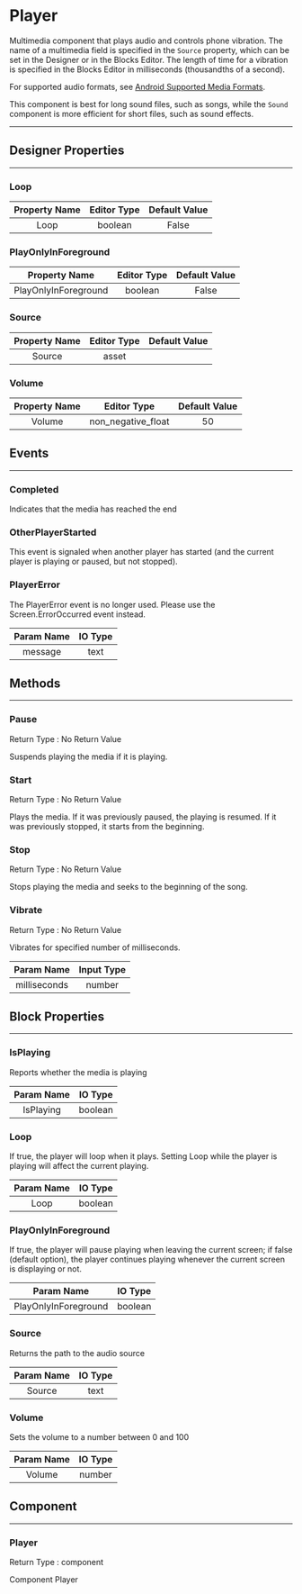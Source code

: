 <!--
  Copyright © 2013-2021 AIIE-ADL, All rights reserved
  Released under the Apache License, Version 2.0
  http://www.apache.org/licenses/LICENSE-2.0
-->

# Player

Multimedia component that plays audio and controls phone vibration. The name of a multimedia field is specified in the `Source` property, which can be set in the Designer or in the Blocks Editor. The length of time for a vibration is specified in the Blocks Editor in milliseconds (thousandths of a second).

For supported audio formats, see [Android Supported Media Formats](http://developer.android.com/guide/appendix/media-formats.html).

This component is best for long sound files, such as songs, while the `Sound` component is more efficient for short files, such as sound effects.

---

## Designer Properties

---

### Loop

| Property Name | Editor Type | Default Value |
| :-----------: | :---------: | :-----------: |
|      Loop     |   boolean   |     False     |

### PlayOnlyInForeground

|     Property Name    | Editor Type | Default Value |
| :------------------: | :---------: | :-----------: |
| PlayOnlyInForeground |   boolean   |     False     |

### Source

| Property Name | Editor Type | Default Value |
| :-----------: | :---------: | :-----------: |
|     Source    |    asset    |               |

### Volume

| Property Name |     Editor Type    | Default Value |
| :-----------: | :----------------: | :-----------: |
|     Volume    | non_negative_float |       50      |

## Events

---

### Completed

<div block-type = "component_event" component-selector = "Player" event-selector = "Completed" id = "player-completed"></div>

Indicates that the media has reached the end

### OtherPlayerStarted

<div block-type = "component_event" component-selector = "Player" event-selector = "OtherPlayerStarted" id = "player-otherplayerstarted"></div>

This event is signaled when another player has started (and the current player is playing or paused, but not stopped).

### PlayerError

<div block-type = "component_event" component-selector = "Player" event-selector = "PlayerError" id = "player-playererror"></div>

The PlayerError event is no longer used. Please use the Screen.ErrorOccurred event instead.

| Param Name | IO Type |
| :--------: | :-----: |
|   message  |   text  |

## Methods

---

### Pause

<div block-type = "component_method" component-selector = "Player" method-selector = "Pause" id = "player-pause"></div>

Return Type : No Return Value

Suspends playing the media if it is playing.

### Start

<div block-type = "component_method" component-selector = "Player" method-selector = "Start" id = "player-start"></div>

Return Type : No Return Value

Plays the media. If it was previously paused, the playing is resumed. If it was previously stopped, it starts from the beginning.

### Stop

<div block-type = "component_method" component-selector = "Player" method-selector = "Stop" id = "player-stop"></div>

Return Type : No Return Value

Stops playing the media and seeks to the beginning of the song.

### Vibrate

<div block-type = "component_method" component-selector = "Player" method-selector = "Vibrate" id = "player-vibrate"></div>

Return Type : No Return Value

Vibrates for specified number of milliseconds.

|  Param Name  | Input Type |
| :----------: | :--------: |
| milliseconds |   number   |

## Block Properties

---

### IsPlaying

<div block-type = "component_set_get" component-selector = "Player" property-selector = "IsPlaying" property-type = "get" id = "get-player-isplaying"></div>

Reports whether the media is playing

| Param Name | IO Type |
| :--------: | :-----: |
|  IsPlaying | boolean |

### Loop

<div block-type = "component_set_get" component-selector = "Player" property-selector = "Loop" property-type = "get" id = "get-player-loop"></div>

<div block-type = "component_set_get" component-selector = "Player" property-selector = "Loop" property-type = "set" id = "set-player-loop"></div>

If true, the player will loop when it plays. Setting Loop while the player is playing will affect the current playing.

| Param Name | IO Type |
| :--------: | :-----: |
|    Loop    | boolean |

### PlayOnlyInForeground

<div block-type = "component_set_get" component-selector = "Player" property-selector = "PlayOnlyInForeground" property-type = "get" id = "get-player-playonlyinforeground"></div>

<div block-type = "component_set_get" component-selector = "Player" property-selector = "PlayOnlyInForeground" property-type = "set" id = "set-player-playonlyinforeground"></div>

If true, the player will pause playing when leaving the current screen; if false (default option), the player continues playing whenever the current screen is displaying or not.

|      Param Name      | IO Type |
| :------------------: | :-----: |
| PlayOnlyInForeground | boolean |

### Source

<div block-type = "component_set_get" component-selector = "Player" property-selector = "Source" property-type = "get" id = "get-player-source"></div>

<div block-type = "component_set_get" component-selector = "Player" property-selector = "Source" property-type = "set" id = "set-player-source"></div>

Returns the path to the audio source

| Param Name | IO Type |
| :--------: | :-----: |
|   Source   |   text  |

### Volume

<div block-type = "component_set_get" component-selector = "Player" property-selector = "Volume" property-type = "set" id = "set-player-volume"></div>

Sets the volume to a number between 0 and 100

| Param Name | IO Type |
| :--------: | :-----: |
|   Volume   |  number |

## Component

---

### Player

<div block-type = "component_component_block" component-selector = "Player" id = "component-player"></div>

Return Type : component

Component Player

